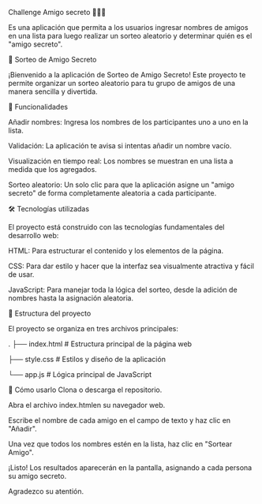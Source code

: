 Challenge Amigo secreto 👩‍👦‍👦

Es una aplicación que permita a los usuarios ingresar nombres de amigos en una lista para luego realizar un sorteo aleatorio y determinar quién es el "amigo secreto".

🎁 Sorteo de Amigo Secreto

¡Bienvenido a la aplicación de Sorteo de Amigo Secreto! Este proyecto te permite organizar un sorteo aleatorio para tu grupo de amigos de una manera sencilla y divertida.

🚀 Funcionalidades

Añadir nombres: Ingresa los nombres de los participantes uno a uno en la lista.

Validación: La aplicación te avisa si intentas añadir un nombre vacío.

Visualización en tiempo real: Los nombres se muestran en una lista a medida que los agregados.

Sorteo aleatorio: Un solo clic para que la aplicación asigne un "amigo secreto" de forma completamente aleatoria a cada participante.

🛠️ Tecnologías utilizadas

El proyecto está construido con las tecnologías fundamentales del desarrollo web:


HTML: Para estructurar el contenido y los elementos de la página.


CSS: Para dar estilo y hacer que la interfaz sea visualmente atractiva y fácil de usar.


JavaScript: Para manejar toda la lógica del sorteo, desde la adición de nombres hasta la asignación aleatoria.


📁 Estructura del proyecto

El proyecto se organiza en tres archivos principales:

.
├── index.html     # Estructura principal de la página web

├── style.css      # Estilos y diseño de la aplicación

└── app.js         # Lógica principal de JavaScript

📝 Cómo usarlo
Clona o descarga el repositorio.

Abra el archivo index.htmlen su navegador web.

Escribe el nombre de cada amigo en el campo de texto y haz clic en "Añadir".

Una vez que todos los nombres estén en la lista, haz clic en "Sortear Amigo".

¡Listo! Los resultados aparecerán en la pantalla, asignando a cada persona su amigo secreto.

Agradezco su atentión.
